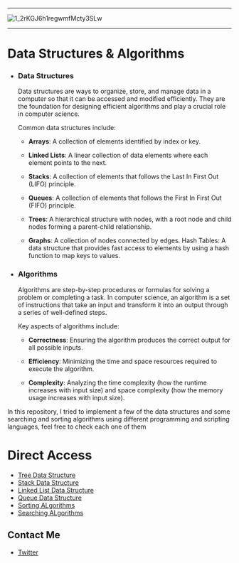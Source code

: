 ----------------
![1_2rKGJ6h1regwmfMcty3SLw](https://user-images.githubusercontent.com/49293816/188543586-c9282564-6ab4-45d6-a305-50694f3e616d.png)


----------------

# Data Structures & Algorithms

- ### **Data Structures**

    Data structures are ways to organize, store, and manage data in a computer so that it can be accessed and modified efficiently. They are the foundation for designing efficient algorithms and play a crucial role in computer science.

    Common data structures include:

    - **Arrays**: A collection of elements identified by index or key.

    - **Linked Lists**: A linear collection of data elements where each element points to the next.

    - **Stacks**: A collection of elements that follows the Last In First Out (LIFO) principle.

    - **Queues**: A collection of elements that follows the First In First Out (FIFO) principle.

    - **Trees**: A hierarchical structure with nodes, with a root node and child nodes forming a parent-child relationship.

    - **Graphs**: A collection of nodes connected by edges.
    Hash Tables: A data structure that provides fast access to elements by using a hash function to map keys to values.

- ### **Algorithms**

    Algorithms are step-by-step procedures or formulas for solving a problem or completing a task. In computer science, an algorithm is a set of instructions that take an input and transform it into an output through a series of well-defined steps.

    Key aspects of algorithms include:

    - **Correctness**: Ensuring the algorithm produces the correct output for all possible inputs.

    - **Efficiency**: Minimizing the time and space resources required to execute the algorithm.

    - **Complexity**: Analyzing the time complexity (how the runtime increases with input size) and space complexity (how the memory usage increases with input size).

In this repository, I tried to implement a few of the data structures and some searching and sorting algorithms using different programming and scripting languages, feel free to check each one of them

# Direct Access

- [Tree Data Structure](https://github.com/amaitou/DataStructures/tree/main/tree)
- [Stack Data Structure](https://github.com/amaitou/DataStructures/tree/main/stack)
- [Linked List Data Structure](https://github.com/amaitou/DataStructures/tree/main/linkedlist)
- [Queue Data Structure](https://github.com/amaitou/DataStructures/tree/main/queue)
- [Sorting ALgorithms](https://github.com/amaitou/DataStructures/tree/main/sort)
- [Searching ALgorithms](https://github.com/amaitou/DataStructures/tree/main/search)

## Contact Me

* [Twitter][_1]

[_1]: https://twitter.com/amait0u
